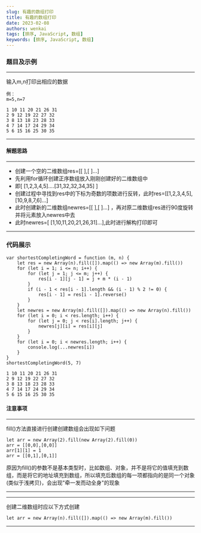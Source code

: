 ```yaml
---
slug: 有趣的数组打印
title: 有趣的数组打印
date: 2023-02-08
authors: wenkai
tags: [排序, JavaScript, 数组]
keywords: [排序, JavaScript, 数组]
---
```


### 题目及示例

---
输入m,n打印出相应的数据

```
例：
m=5,n=7

1 10 11 20 21 26 31
2 9 12 19 22 27 32
3 8 13 18 23 28 33
4 7 14 17 24 29 34
5 6 15 16 25 30 35
```
---

#### 解题思路
---
+ 创建一个空的二维数组res=[[ ],[ ]...] 
+ 先利用for循环创建正序数组放入刚刚创建好的二维数组中
+ 即[ [1,2,3,4,5]....[31,32,32,34,35] ]
+ 创建过程中寻找到res中的下标为奇数的项数进行反转，此时res=[[1,2,3,4,5],[10,9,8,7,6]...]
+ 此时创建新的二维数组newres=[[ ],[ ]...] ，再对原二维数组res进行90度旋转并将元素放入newres中去
+ 此时newres=[ [1,10,11,20,21,26,31]...],此时进行解构打印即可

---
### 代码展示
```
var shortestCompletingWord = function (m, n) {
    let res = new Array(n).fill([]).map(() => new Array(m).fill())
    for (let i = 1; i <= n; i++) {
        for (let j = 1; j <= m; j++) {
            res[i - 1][j - 1] = j + m * (i - 1)
        }
        if (i - 1 < res[i - 1].length && (i - 1) % 2 != 0) {
            res[i - 1] = res[i - 1].reverse()
        }
    }
    let newres = new Array(m).fill([]).map(() => new Array(n).fill())
    for (let i = 0; i < res.length; i++) {
        for (let j = 0; j < res[i].length; j++) {
            newres[j][i] = res[i][j]
        }
    }
    for (let i = 0; i < newres.length; i++) {
        console.log(...newres[i])
    }
}
shortestCompletingWord(5, 7)

1 10 11 20 21 26 31
2 9 12 19 22 27 32
3 8 13 18 23 28 33
4 7 14 17 24 29 34
5 6 15 16 25 30 35
```
#### 注意事项
---
fill()方法直接进行创建创建数组会出现如下问题
```
let arr = new Array(2).fill(new Array(2).fill(0))
arr = [[0,0],[0,0]]
arr[1][1] = 1
arr = [[0,1],[0,1]]
```
原因为fill()的参数不是基本类型时，比如数组、对象，并不是将它的值填充到数组，而是将它的地址填充到数组，所以填充后数组的每一项都指向的是同一个对象(类似于浅拷贝)，会出现"牵一发而动全身"的现象

---
---
创建二维数组时应以下方式创建
```
let arr = new Array(n).fill([]).map(() => new Array(m).fill())
```
---